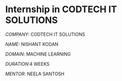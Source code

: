 # Internship in CODTECH IT SOLUTIONS

*COMPANY*: CODTECH IT SOLUTIONS

*NAME:* NISHANT KODAN

*DOMAIN*: MACHINE LEARNING

*DURATION*:4 WEEKS

*MENTOR*: NEELA SANTOSH
